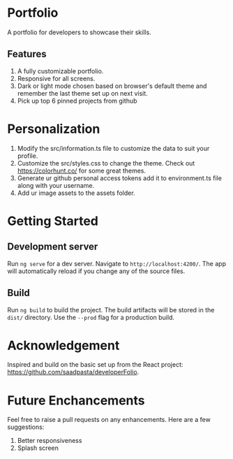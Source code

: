 # Portfolio

A portfolio for developers to showcase their skills.

## Features
1. A fully customizable portfolio.
2. Responsive for all screens.
3. Dark or light mode chosen based on browser's default theme and remember the last theme set up on next visit.
4. Pick up top 6 pinned projects from github


# Personalization
1. Modify the src/information.ts file to customize the data to suit your profile.
2. Customize the src/styles.css to change the theme. Check out https://colorhunt.co/ for some great themes.
3. Generate ur github personal access tokens add it to environment.ts file along with your username.
4. Add ur image assets to the assets folder. 

# Getting Started

## Development server

Run `ng serve` for a dev server. Navigate to `http://localhost:4200/`. The app will automatically reload if you change any of the source files.

## Build

Run `ng build` to build the project. The build artifacts will be stored in the `dist/` directory. Use the `--prod` flag for a production build.

# Acknowledgement
Inspired and build on the basic set up from the React project: https://github.com/saadpasta/developerFolio. 

# Future Enchancements
Feel free to raise a pull requests on any enhancements. Here are a few suggestions:
1. Better responsiveness
2. Splash screen


